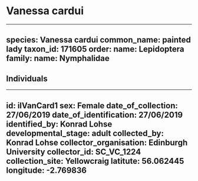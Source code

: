 # Vanessa cardui

---
species: Vanessa cardui
common_name: painted lady
taxon_id: 171605
order:
  name: Lepidoptera
family:
  name: Nymphalidae
---

## Individuals

---
id: ilVanCard1
sex: Female
date_of_collection: 27/06/2019
date_of_identification: 27/06/2019
identified_by: Konrad Lohse
developmental_stage: adult
collected_by: Konrad Lohse
collector_organisation: Edinburgh University
collector_id: SC_VC_1224
collection_site: Yellowcraig
latitute: 56.062445
longitude: -2.769836
---

